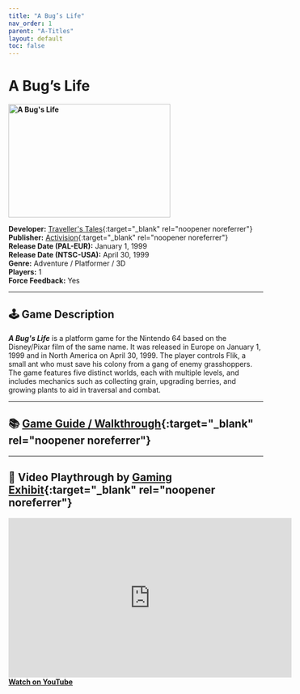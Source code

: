```yaml
---
title: "A Bug’s Life"
nav_order: 1
parent: "A-Titles"
layout: default
toc: false
---
```


# A Bug’s Life
<b>
<img src="https://raw.githubusercontent.com/TheGent/n64gamespedia/main/media/usa/Bug's-Life,-A-(USA).png" alt="A Bug's Life" style="object-fit:cover;width:320px;height:224px"/>
</b>

**Developer:** [Traveller's Tales](https://en.wikipedia.org/wiki/Traveller%27s_Tales){:target="_blank" rel="noopener noreferrer"}  
**Publisher:** [Activision](https://en.wikipedia.org/wiki/Activision){:target="_blank" rel="noopener noreferrer"}  
**Release Date (PAL-EUR):** January 1, 1999  
**Release Date (NTSC-USA):** April 30, 1999  
**Genre:** Adventure / Platformer / 3D  
**Players:** 1  
**Force Feedback:** Yes

---

## 🕹️ Game Description
<em><strong>A Bug's Life</strong></em> is a platform game for the Nintendo 64 based on the Disney/Pixar film of the same name. It was released in Europe on January 1, 1999 and in North America on April 30, 1999. The player controls Flik, a small ant who must save his colony from a gang of enemy grasshoppers. The game features five distinct worlds, each with multiple levels, and includes mechanics such as collecting grain, upgrading berries, and growing plants to aid in traversal and combat.

---

## 📚 [Game Guide / Walkthrough](https://gamefaqs.gamespot.com/n64/196523-a-bugs-life/faqs/61928){:target="_blank" rel="noopener noreferrer"}

---

## 🎥 Video Playthrough by [Gaming Exhibit](https://www.youtube.com/channel/UCnpTNnBBzxLjwM6en8eKy3A){:target="_blank" rel="noopener noreferrer"}
<b>
<iframe width="560" height="315" src="https://www.youtube.com/embed/D43ZI_2YSCk" title="A Bug's Life – Full Playthrough by Gaming Exhibit" frameborder="0" allowfullscreen></iframe><br>
<a href="https://www.youtube.com/watch?v=D43ZI_2YSCk" target="_blank" rel="noopener noreferrer">Watch on YouTube</a>
</b>

<!-- Vault Format: n64gamespedia-dev -->
<!-- Protocol Source: _vault-specs/format-protocol.md -->
